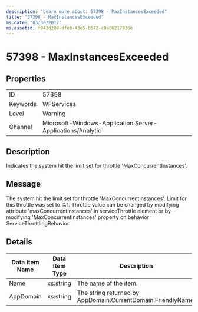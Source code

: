 ```yaml
---
description: "Learn more about: 57398 - MaxInstancesExceeded"
title: "57398 - MaxInstancesExceeded"
ms.date: "03/30/2017"
ms.assetid: f943d209-dfeb-43e5-b572-c9a06217936e
---
```

# 57398 - MaxInstancesExceeded

## Properties  
  
|||  
|-|-|  
|ID|57398|  
|Keywords|WFServices|  
|Level|Warning|  
|Channel|Microsoft-Windows-Application Server-Applications/Analytic|  
  
## Description  

 Indicates the system hit the limit set for throttle 'MaxConcurrentInstances'.  
  
## Message  

 The system hit the limit set for throttle 'MaxConcurrentInstances'. Limit for this throttle was set to %1. Throttle value can be changed by modifying attribute 'maxConcurrentInstances' in serviceThrottle element or by modifying 'MaxConcurrentInstances' property on behavior ServiceThrottlingBehavior.  
  
## Details  
  
|Data Item Name|Data Item Type|Description|  
|--------------------|--------------------|-----------------|  
|Name|xs:string|The name of the item.|  
|AppDomain|xs:string|The string returned by AppDomain.CurrentDomain.FriendlyName.|
